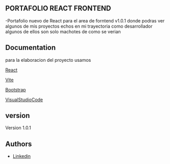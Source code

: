 
## PORTAFOLIO REACT FRONTEND

-Portafolio nuevo de React para el area de forntend v1.0.1 donde podras ver algunos de mis proyectos echos en mi trayectoria como desarrollador algunos de ellos  son solo machotes de como se verian



## Documentation

para la elaboracion del proyecto usamos 

[React](https://es.react.dev/)

[Vite](https://vite.dev/)

[Bootstrap](https://getbootstrap.com/)

[VisualStudioCode](https://code.visualstudio.com/)
## version

Version 1.0.1

## Authors

- [Linkedin](https://www.linkedin.com/in/edwin-castro-13a763272/)

